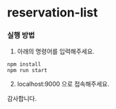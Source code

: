 # reservation-list

### 실행 방법

1. 아래의 명령어를 입력해주세요.

```
npm install
npm run start
```

2. localhost:9000 으로 접속해주세요.


감사합니다.
